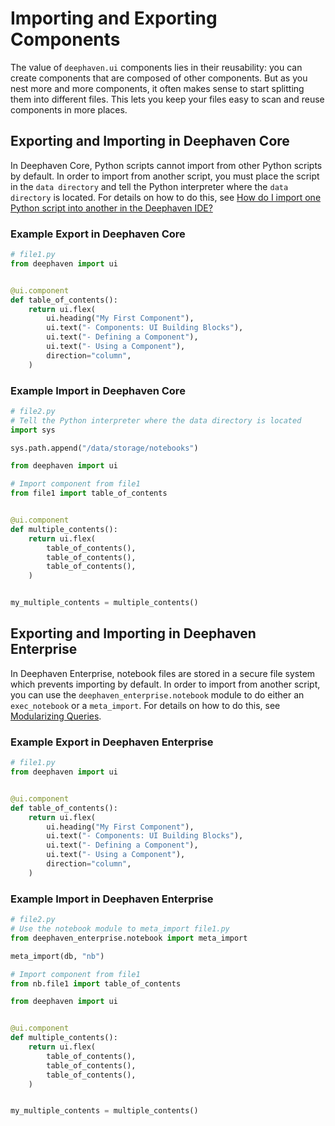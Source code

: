 # Importing and Exporting Components

The value of `deephaven.ui` components lies in their reusability: you can create components that are composed of other components. But as you nest more and more components, it often makes sense to start splitting them into different files. This lets you keep your files easy to scan and reuse components in more places.

## Exporting and Importing in Deephaven Core

In Deephaven Core, Python scripts cannot import from other Python scripts by default. In order to import from another script, you must place the script in the `data directory` and tell the Python interpreter where the `data directory` is located. For details on how to do this, see [How do I import one Python script into another in the Deephaven IDE?](/core/docs/reference/community-questions/import-python-script)

### Example Export in Deephaven Core

```python
# file1.py
from deephaven import ui


@ui.component
def table_of_contents():
    return ui.flex(
        ui.heading("My First Component"),
        ui.text("- Components: UI Building Blocks"),
        ui.text("- Defining a Component"),
        ui.text("- Using a Component"),
        direction="column",
    )
```

### Example Import in Deephaven Core

```python skip-test
# file2.py
# Tell the Python interpreter where the data directory is located
import sys

sys.path.append("/data/storage/notebooks")

from deephaven import ui

# Import component from file1
from file1 import table_of_contents


@ui.component
def multiple_contents():
    return ui.flex(
        table_of_contents(),
        table_of_contents(),
        table_of_contents(),
    )


my_multiple_contents = multiple_contents()
```

## Exporting and Importing in Deephaven Enterprise

In Deephaven Enterprise, notebook files are stored in a secure file system which prevents importing by default. In order to import from another script, you can use the `deephaven_enterprise.notebook` module to do either an `exec_notebook` or a `meta_import`. For details on how to do this, see [Modularizing Queries](/enterprise/docs/query-management/modularizing-queries-python/).

### Example Export in Deephaven Enterprise

```python
# file1.py
from deephaven import ui


@ui.component
def table_of_contents():
    return ui.flex(
        ui.heading("My First Component"),
        ui.text("- Components: UI Building Blocks"),
        ui.text("- Defining a Component"),
        ui.text("- Using a Component"),
        direction="column",
    )
```

### Example Import in Deephaven Enterprise

```python skip-test
# file2.py
# Use the notebook module to meta_import file1.py
from deephaven_enterprise.notebook import meta_import

meta_import(db, "nb")

# Import component from file1
from nb.file1 import table_of_contents

from deephaven import ui


@ui.component
def multiple_contents():
    return ui.flex(
        table_of_contents(),
        table_of_contents(),
        table_of_contents(),
    )


my_multiple_contents = multiple_contents()
```
